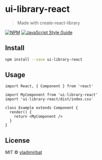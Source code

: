 # ui-library-react

> Made with create-react-library

[![NPM](https://img.shields.io/npm/v/ui-library-react.svg)](https://www.npmjs.com/package/ui-library-react) [![JavaScript Style Guide](https://img.shields.io/badge/code_style-standard-brightgreen.svg)](https://standardjs.com)

## Install

```bash
npm install --save ui-library-react
```

## Usage

```tsx
import React, { Component } from 'react'

import MyComponent from 'ui-library-react'
import 'ui-library-react/dist/index.css'

class Example extends Component {
  render() {
    return <MyComponent />
  }
}
```

## License

MIT © [vladimirbat](https://github.com/vladimirbat)
